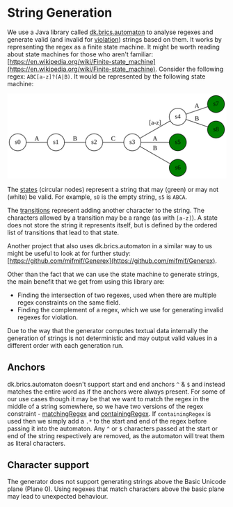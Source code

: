 # String Generation

We use a Java library called [dk.brics.automaton](http://www.brics.dk/automaton/) to analyse regexes and generate valid (and invalid for [violation](DeliberateViolation.md)) strings based on them. It works by representing the regex as a finite state machine. It might be worth reading about state machines for those who aren't familiar: [https://en.wikipedia.org/wiki/Finite-state_machine](https://en.wikipedia.org/wiki/Finite-state_machine). Consider the following regex: `ABC[a-z]?(A|B)`. It would be represented by the following state machine:

![](finite-state-machine.svg)

<!-- graphvis dot file for the above graph
graph {
  rankdir="LR"
  s0[shape=circle]
  s1[shape=circle]
  s2[shape=circle]
  s3[shape=circle]
  s4[shape=circle]
  s5[shape=circle][fillcolor="green"][style="filled"]
  s6[shape=circle][fillcolor="green"][style="filled"]
  s7[shape=circle][fillcolor="green"][style="filled"]
  s8[shape=circle][fillcolor="green"][style="filled"]
  s0 -- s1[label="A"]
  s1 -- s2[label="B"]
  s2 -- s3[label="C"]
  s3 -- s4[label="[a-z]"]
  s3 -- s5[label="A"]  
  s3 -- s6[label="B"]  
  s4 -- s7[label="A"]  
  s4 -- s8[label="B"]  
}
-->

The [states](http://www.brics.dk/automaton/doc/index.html) (circular nodes) represent a string that may (green) or may not (white) be valid. For example, `s0` is the empty string, `s5` is `ABCA`.

The [transitions](http://www.brics.dk/automaton/doc/index.html) represent adding another character to the string. The characters allowed by a transition may be a range (as with `[a-z]`). A state does not store the string it represents itself, but is defined by the ordered list of transitions that lead to that state.

Another project that also uses dk.brics.automaton in a similar way to us might be useful to look at for further study: [https://github.com/mifmif/Generex](https://github.com/mifmif/Generex).

Other than the fact that we can use the state machine to generate strings, the main benefit that we get from using this library are:
* Finding the intersection of two regexes, used when there are multiple regex constraints on the same field.
* Finding the complement of a regex, which we use for generating invalid regexes for violation.

Due to the way that the generator computes textual data internally the generation of strings is not deterministic and may output valid values in a different order with each generation run. 

## Anchors

dk.brics.automaton doesn't support start and end anchors `^` & `$` and instead matches the entire word as if the anchors were always present. For some of our use cases though it may be that we want to match the regex in the middle of a string somewhere, so we have two versions of the regex constraint - [matchingRegex](https://github.com/ScottLogic/datahelix/blob/master/docs/ProfileDeveloperGuide.md#predicate-matchingregex) and [containingRegex](https://github.com/ScottLogic/datahelix/blob/master/docs/ProfileDeveloperGuide.md#predicate-containingregex). If `containingRegex` is used then we simply add a `.*` to the start and end of the regex before passing it into the automaton. Any `^` or `$` characters passed at the start or end of the string respectively are removed, as the automaton will treat them as literal characters.

## Character support

The generator does not support generating strings above the Basic Unicode plane (Plane 0). Using regexes that match characters above the basic plane may lead to unexpected behaviour.

